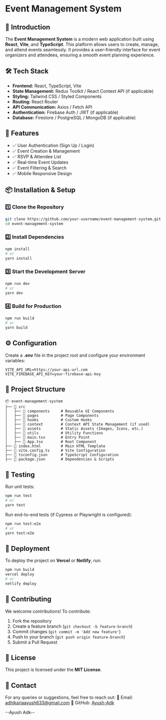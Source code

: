 # Event Management System

## 🚀 Introduction
The **Event Management System** is a modern web application built using **React**, **Vite**, and **TypeScript**. This platform allows users to create, manage, and attend events seamlessly. It provides a user-friendly interface for event organizers and attendees, ensuring a smooth event planning experience.

## 🛠️ Tech Stack
- **Frontend:** React, TypeScript, Vite
- **State Management:** Redux Toolkit / React Context API (if applicable)
- **Styling:** Tailwind CSS / Styled Components
- **Routing:** React Router
- **API Communication:** Axios / Fetch API
- **Authentication:** Firebase Auth / JWT (if applicable)
- **Database:** Firestore / PostgreSQL / MongoDB (if applicable)

## 🎯 Features
- ✅ User Authentication (Sign Up / Login)
- ✅ Event Creation & Management
- ✅ RSVP & Attendee List
- ✅ Real-time Event Updates
- ✅ Event Filtering & Search
- ✅ Mobile Responsive Design

## 📦 Installation & Setup
### 1️⃣ Clone the Repository
```sh
git clone https://github.com/your-username/event-management-system.git
cd event-management-system
```

### 2️⃣ Install Dependencies
```sh
npm install
# or
yarn install
```

### 3️⃣ Start the Development Server
```sh
npm run dev
# or
yarn dev
```

### 4️⃣ Build for Production
```sh
npm run build
# or
yarn build
```

## ⚙️ Configuration
Create a **.env** file in the project root and configure your environment variables:
```
VITE_API_URL=https://your-api-url.com
VITE_FIREBASE_API_KEY=your-firebase-api-key
```

## 📂 Project Structure
```
📦 event-management-system
├── 📁 src
│   ├── 📁 components     # Reusable UI Components
│   ├── 📁 pages          # Page Components
│   ├── 📁 hooks          # Custom Hooks
│   ├── 📁 context        # Context API State Management (if used)
│   ├── 📁 assets         # Static Assets (Images, Icons, etc.)
│   ├── 📁 utils          # Utility Functions
│   ├── 📄 main.tsx       # Entry Point
│   ├── 📄 App.tsx        # Root Component
├── 📄 index.html         # Main HTML Template
├── 📄 vite.config.ts     # Vite Configuration
├── 📄 tsconfig.json      # TypeScript Configuration
├── 📄 package.json       # Dependencies & Scripts
```

## 🧪 Testing
Run unit tests:
```sh
npm run test
# or
yarn test
```

Run end-to-end tests (if Cypress or Playwright is configured):
```sh
npm run test:e2e
# or
yarn test:e2e
```

## 🚀 Deployment
To deploy the project on **Vercel** or **Netlify**, run:
```sh
npm run build
vercel deploy
# or
netlify deploy
```

## 🤝 Contributing
We welcome contributions! To contribute:
1. Fork the repository
2. Create a feature branch (`git checkout -b feature-branch`)
3. Commit changes (`git commit -m 'Add new feature'`)
4. Push to your branch (`git push origin feature-branch`)
5. Submit a Pull Request

## 📄 License
This project is licensed under the **MIT License**.

## 📧 Contact
For any queries or suggestions, feel free to reach out:
📩 Email: [adhikariaayush633@gmail.com](mailto:adhikariaayush633@gmail.com)
🔗 GitHub: [Ayush-Adk](https://github.com/Ayush-Adk)

--Ayush Adk--

